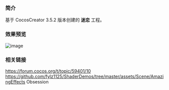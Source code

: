 ### 简介
基于 CocosCreator 3.5.2 版本创建的 **迷恋** 工程。

### 效果预览
![image](../../../image/202207/2022070401.png)

### 相关链接
https://forum.cocos.org/t/topic/59401/10        
https://github.com/fylz1125/ShaderDemos/tree/master/assets/Scene/AmazingEffects Obsession